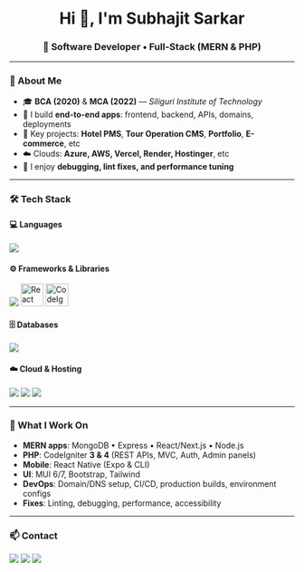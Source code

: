 <h1 align="center">Hi 👋, I'm Subhajit Sarkar</h1>
<h3 align="center">🚀 Software Developer • Full-Stack (MERN & PHP)</h3>

---

### 🌟 About Me
- 🎓 **BCA (2020)** & **MCA (2022)** — *Siliguri Institute of Technology*
- 💼 I build **end-to-end apps**: frontend, backend, APIs, domains, deployments
- 🧩 Key projects: **Hotel PMS**, **Tour Operation CMS**, **Portfolio**, **E-commerce**, etc
- ☁️ Clouds: **Azure, AWS, Vercel, Render, Hostinger**, etc
- 🔧 I enjoy **debugging, lint fixes, and performance tuning**

---

### 🛠️ Tech Stack

#### 💻 Languages
<p>
  <img src="https://skillicons.dev/icons?i=php,js,java,python,html,css" />
</p>

#### ⚙️ Frameworks & Libraries
<p>
  <!-- Use skillicons for the common ones -->
  <img src="https://skillicons.dev/icons?i=react,nextjs,express,nodejs,bootstrap,tailwind,materialui" />
  <!-- React Native: custom official logo -->
  <img src="https://reactnative.dev/img/header_logo.svg" height="40" alt="React Native" title="React Native" />
  <!-- CodeIgniter: devicon CDN -->
  <img src="https://cdn.jsdelivr.net/gh/devicons/devicon/icons/codeigniter/codeigniter-plain.svg" height="40" alt="CodeIgniter" title="CodeIgniter (v3 & v4)" />
</p>

#### 🗄️ Databases
<p>
  <img src="https://skillicons.dev/icons?i=mongodb,mysql" />
</p>

#### ☁️ Cloud & Hosting
<p>
  <img src="https://skillicons.dev/icons?i=azure,aws,vercel" />
  <img src="https://img.shields.io/badge/Render-000000?style=for-the-badge&logo=render&logoColor=white" />
  <img src="https://img.shields.io/badge/Hostinger-673DE6?style=for-the-badge&logo=hostinger&logoColor=white" />
</p>

---

### 🧩 What I Work On
- **MERN apps**: MongoDB • Express • React/Next.js • Node.js  
- **PHP**: CodeIgniter **3 & 4** (REST APIs, MVC, Auth, Admin panels)  
- **Mobile**: React Native (Expo & CLI)  
- **UI**: MUI 6/7, Bootstrap, Tailwind  
- **DevOps**: Domain/DNS setup, CI/CD, production builds, environment configs  
- **Fixes**: Linting, debugging, performance, accessibility

---

### 📫 Contact
<p align="left">
  <a href="mailto:subhajitsarkar148@gmail.com"><img src="https://img.shields.io/badge/Gmail-D14836.svg?style=for-the-badge&logo=gmail&logoColor=white"/></a>
  <a href="https://www.linkedin.com/in/subhajit-sarkar-04a83b216"><img src="https://img.shields.io/badge/LinkedIn-0077B5.svg?style=for-the-badge&logo=linkedin&logoColor=white"/></a>
  <a href="https://github.com/subho781"><img src="https://img.shields.io/badge/GitHub-181717.svg?style=for-the-badge&logo=github&logoColor=white"/></a>
</p>
